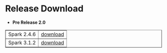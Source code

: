 # Release Download

- **Pre Release 2.0**
<table border="1"
cellpadding="10"
>
    <tr>
       <td>Spark 2.4.6 </td>
       <td><a href="https://oss.sonatype.org/content/repositories/snapshots/com/intel/analytics/bigdl/bigdl-assembly-spark_2.4.6/0.14.0-SNAPSHOT/">download</a></td> 
    </tr>
    <tr>
       <td>Spark 3.1.2 </td>
       <td><a href="https://oss.sonatype.org/content/repositories/snapshots/com/intel/analytics/bigdl/bigdl-assembly-spark_3.1.2/0.14.0-SNAPSHOT/">download</a></td> 
    </tr>
</table>
<br>
